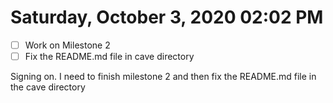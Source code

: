 # Saturday, October  3, 2020 02:02 PM
- [ ] Work on Milestone 2
- [ ] Fix the README.md file in cave directory

Signing on. I need to finish milestone 2 and then fix the README.md file in the cave directory 

